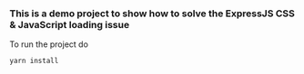 ### This is a demo project to show how to solve the ExpressJS CSS & JavaScript loading issue

To run the project do

```
yarn install
```